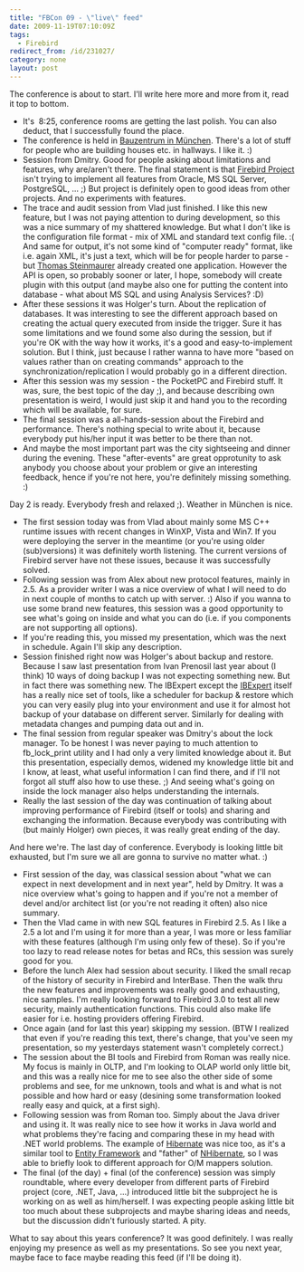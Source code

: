 ```yaml
---
title: "FBCon 09 - \"live\" feed"
date: 2009-11-19T07:10:09Z
tags:
  - Firebird
redirect_from: /id/231027/
category: none
layout: post
---
```

The conference is about to start. I'll write here more and more from it, read it top to bottom.

* It's  8:25, conference rooms are getting the last polish. You can also deduct, that I successfully found the place.</li>
* The conference is held in [Bauzentrum in München][1]. There's a lot of stuff for people who are building houses etc. in hallways. I like it. :)
* Session from Dmitry. Good for people asking about limitations and features, why are/aren't there. The final statement is that [Firebird Project][2] isn't trying to implement all features from Oracle, MS SQL Server, PostgreSQL, ... ;) But project is definitely open to good ideas from other projects. And no experiments with features.
* The trace and audit session from Vlad just finished. I like this new feature, but I was not paying attention to during development, so this was a nice summary of my shattered knowledge. But what I don't like is the configuration file format - mix of XML and standard text config file. :( And same for output, it's not some kind of "computer ready" format, like i.e. again XML, it's just a text, which will be for people harder to parse - but [Thomas Steinmaurer][3] already created one application. However the API is open, so probably sooner or later, I hope, somebody will create plugin with this output (and maybe also one for putting the content into database - what about MS SQL and using Analysis Services? :D)
* After these sessions it was Holger's turn. About the replication of databases. It was interesting to see the different approach based on creating the actual query executed from inside the trigger. Sure it has some limitations and we found some also during the session, but if you're OK with the way how it works, it's a good and easy-to-implement solution. But I think, just because I rather wanna to have more "based on values rather than on creating commands" approach to the synchronization/replication I would probably go in a different direction.
* After this session was my session - the PocketPC and Firebird stuff. It was, sure, the best topic of the day ;), and because describing own presentation is weird, I would just skip it and hand you to the recording which will be available, for sure.
* The final session was a all-hands-session about the Firebird and performance. There's nothing special to write about it, because everybody put his/her input it was better to be there than not.
* And maybe the most important part was the city sightseeing and dinner during the evening. These "after-events" are great opprotunity to ask anybody you choose about your problem or give an interesting feedback, hence if you're not here, you're definitely missing something. :)

Day 2 is ready. Everybody fresh and relaxed ;). Weather in München is nice.

* The first session today was from Vlad about mainly some MS C++ runtime issues with recent changes in WinXP, Vista and Win7. If you were deploying the server in the meantime (or you're using older (sub)versions) it was definitely worth listening. The current versions of Firebird server have not these issues, because it was successfully solved.
* Following session was from Alex about new protocol features, mainly in 2.5. As a provider writer I was a nice overview of what I will need to do in next couple of months to catch up with server. :) Also if you wanna to use some brand new features, this session was a good opportunity to see what's going on inside and what you can do (i.e. if you components are not supporting all options).
* If you're reading this, you missed my presentation, which was the next in schedule. Again I'll skip any description.
* Session finished right now was Holger's about backup and restore. Because I saw last presentation from Ivan Prenosil last year about (I think) 10 ways of doing backup I was not expecting something new. But in fact there was something new. The IBExpert except the [IBExpert][4] itself has a really nice set of tools, like a scheduler for backup & restore which you can very easily plug into your environment and use it for almost hot backup of your database on different server. Similarly for dealing with metadata changes and pumping data out and in.
* The final session from regular speaker was Dmitry's about the lock manager. To be honest I was never paying to much attention to fb_lock_print utility and I had only a very limited knowledge about it. But this presentation, especially demos, widened my knowledge little bit and I know, at least, what useful information I can find there, and if I'll not forgot all stuff also how to use these. ;) And seeing what's going on inside the lock manager also helps understanding the internals.
* Really the last session of the day was continuation of talking about improving performance of Firebird (itself or tools) and sharing and exchanging the information. Because everybody was contributing with (but mainly Holger) own pieces, it was really great ending of the day.

And here we're. The last day of conference. Everybody is looking little bit exhausted, but I'm sure we all are gonna to survive no matter what. :)

* First session of the day, was classical session about "what we can expect in next development and in next year", held by Dmitry. It was a nice overview what's going to happen and if you're not a member of devel and/or architect list (or you're not reading it often) also nice summary.
* Then the Vlad came in with new SQL features in Firebird 2.5. As I like a 2.5 a lot and I'm using it for more than a year, I was more or less familiar with these features (although I'm using only few of these). So if you're too lazy to read release notes for betas and RCs, this session was surely good for you.
* Before the lunch Alex had session about security. I liked the small recap of the history of security in Firebird and InterBase. Then the walk thru the new features and improvements was really good and exhausting, nice samples. I'm really looking forward to Firebird 3.0 to test all new security, mainly authentication functions. This could also make life easier for i.e. hosting providers offering Firebird.
* Once again (and for last this year) skipping my session. (BTW I realized that even if you're reading this text, there's change, that you've seen my presentation, so my yesterdays statement wasn't completely correct.)
* The session about the BI tools and Firebird from Roman was really nice. My focus is mainly in OLTP, and I'm looking to OLAP world only little bit, and this was a really nice for me to see also the other side of some problems and see, for me unknown, tools and what is and what is not possible and how hard or easy (desining some transformation looked really easy and quick, at a first sigh).
* Following session was from Roman too. Simply about the Java driver and using it. It was really nice to see how it works in Java world and what problems they're facing and comparing these in my head with .NET world problems. The example of [Hibernate][5] was nice too, as it's a similar tool to [Entity Framework][6] and "father" of [NHibernate][7], so I was able to briefly look to different approach for O/M mappers solution.
* The final (of the day) + final (of the conference) session was simply roundtable, where every developer from different parts of Firebird project (core, .NET, Java, ...) introduced little bit the subproject he is working on as well as him/herself. I was expecting people asking little bit too much about these subprojects and maybe sharing ideas and needs, but the discussion didn't furiously started. A pity.

What to say about this years conference? It was good definitely. I was really enjoying my presence as well as my presentations. So see you next year, maybe face to face maybe reading this feed (if I'll be doing it).

[1]: http://www.muenchen.de/bauzentrum
[2]: http://www.firebirdsql.org/
[3]: http://blog.upscene.com/thomas/index.php?entry=entry091117-082809
[4]: http://ibexpert.net/ibe/
[5]: https://www.hibernate.org/
[6]: http://msdn.microsoft.com/en-us/library/bb399572.aspx
[7]: http://www.nhforge.org/

